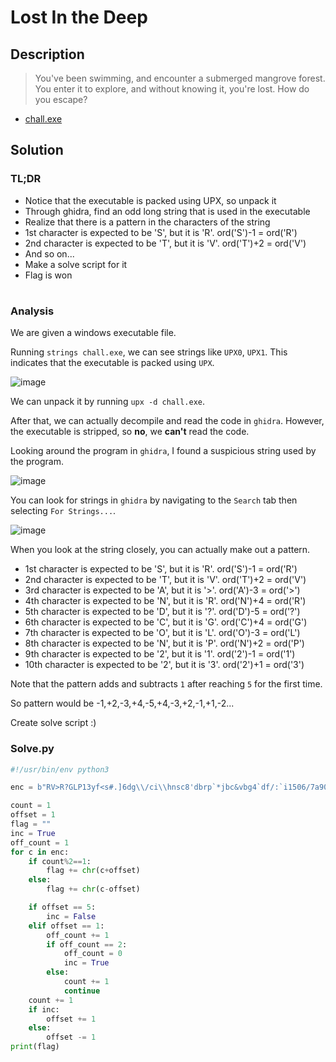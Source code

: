 # Lost In the Deep
## Description
> You've been swimming, and encounter a submerged mangrove forest. You enter it to explore, and without knowing it, you're lost. How do you escape?

- [chall.exe]()

## Solution
### TL;DR
- Notice that the executable is packed using UPX, so unpack it
- Through ghidra, find an odd long string that is used in the executable
- Realize that there is a pattern in the characters of the string
- 1st character is expected to be 'S', but it is 'R'. ord('S')-1 = ord('R')
- 2nd character is expected to be 'T', but it is 'V'. ord('T')+2 = ord('V')
- And so on...
- Make a solve script for it
- Flag is won
#
### Analysis
We are given a windows executable file.

Running `strings chall.exe`, we can see strings like `UPX0`, `UPX1`. This indicates that the executable is packed using `UPX`.

![image](https://user-images.githubusercontent.com/83258849/174650032-6c28dd45-daf2-4515-9262-c761be3f8e6f.png)

We can unpack it by running `upx -d chall.exe`.

After that, we can actually decompile and read the code in `ghidra`. However, the executable is stripped, so **no**, we **can't** read the code.

Looking around the program in `ghidra`, I found a suspicious string used by the program.

![image](https://user-images.githubusercontent.com/83258849/174650687-55fac7ff-da6a-4250-90ee-edc625a1e758.png)

You can look for strings in `ghidra` by navigating to the `Search` tab then selecting `For Strings...`.

![image](https://user-images.githubusercontent.com/83258849/174650797-87ebae18-1e3d-4d23-97e3-5ee8b89c84fa.png)

When you look at the string closely, you can actually make out a pattern.

- 1st character is expected to be 'S', but it is 'R'. ord('S')-1 = ord('R')
- 2nd character is expected to be 'T', but it is 'V'. ord('T')+2 = ord('V')
- 3rd character is expected to be 'A', but it is '>'. ord('A')-3 = ord('>')
- 4th character is expected to be 'N', but it is 'R'. ord('N')+4 = ord('R')
- 5th character is expected to be 'D', but it is '?'. ord('D')-5 = ord('?')
- 6th character is expected to be 'C', but it is 'G'. ord('C')+4 = ord('G')
- 7th character is expected to be 'O', but it is 'L'. ord('O')-3 = ord('L')
- 8th character is expected to be 'N', but it is 'P'. ord('N')+2 = ord('P')
- 9th character is expected to be '2', but it is '1'. ord('2')-1 = ord('1')
- 10th character is expected to be '2', but it is '3'. ord('2')+1 = ord('3')

Note that the pattern adds and subtracts `1` after reaching `5` for the first time.

So pattern would be -1,+2,-3,+4,-5,+4,-3,+2,-1,+1,-2...

Create solve script :)

### Solve.py
``` python
#!/usr/bin/env python3

enc = b"RV>R?GLP13yf<s#.]6dg\\/ci\\hnsc8'dbrp`*jbc&vbg4`df/:`i1506/7a90787492j04b956-9.=z"

count = 1
offset = 1
flag = ""
inc = True
off_count = 1
for c in enc:
	if count%2==1:
		flag += chr(c+offset)
	else:
		flag += chr(c-offset)

	if offset == 5:
		inc = False
	elif offset == 1:
		off_count += 1
		if off_count == 2:
			off_count = 0
			inc = True
		else:
			count += 1
			continue
	count += 1
	if inc:
		offset += 1
	else:
		offset -= 1
print(flag)	
```
